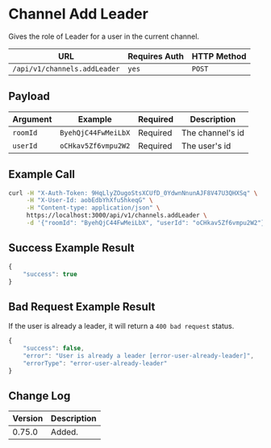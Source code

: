 # Channel Add Leader

Gives the role of Leader for a user in the current channel.

| URL                          | Requires Auth | HTTP Method |
| ---------------------------- | ------------- | ----------- |
| `/api/v1/channels.addLeader` | `yes`         | `POST`      |

## Payload

| Argument | Example             | Required | Description      |
| -------- | ------------------- | -------- | ---------------- |
| `roomId` | `ByehQjC44FwMeiLbX` | Required | The channel's id |
| `userId` | `oCHkav5Zf6vmpu2W2` | Required | The user's id    |

## Example Call

```bash
curl -H "X-Auth-Token: 9HqLlyZOugoStsXCUfD_0YdwnNnunAJF8V47U3QHXSq" \
     -H "X-User-Id: aobEdbYhXfu5hkeqG" \
     -H "Content-type: application/json" \
     https://localhost:3000/api/v1/channels.addLeader \
     -d '{"roomId": "ByehQjC44FwMeiLbX", "userId": "oCHkav5Zf6vmpu2W2"}'
```

## Success Example Result

```javascript
{
    "success": true
}
```

## Bad Request Example Result

If the user is already a leader, it will return a `400 bad request` status.

```javascript
{
    "success": false,
    "error": "User is already a leader [error-user-already-leader]",
    "errorType": "error-user-already-leader"
}
```

## Change Log

| Version | Description |
| ------- | ----------- |
| 0.75.0  | Added.      |

